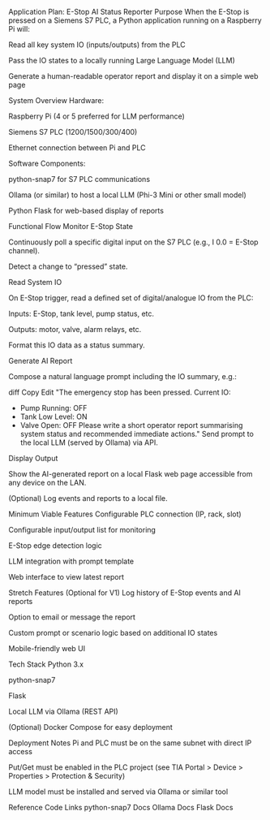 Application Plan: E-Stop AI Status Reporter
Purpose
When the E-Stop is pressed on a Siemens S7 PLC, a Python application running on a Raspberry Pi will:

Read all key system IO (inputs/outputs) from the PLC

Pass the IO states to a locally running Large Language Model (LLM)

Generate a human-readable operator report and display it on a simple web page

System Overview
Hardware:

Raspberry Pi (4 or 5 preferred for LLM performance)

Siemens S7 PLC (1200/1500/300/400)

Ethernet connection between Pi and PLC

Software Components:

python-snap7 for S7 PLC communications

Ollama (or similar) to host a local LLM (Phi-3 Mini or other small model)

Python Flask for web-based display of reports

Functional Flow
Monitor E-Stop State

Continuously poll a specific digital input on the S7 PLC (e.g., I 0.0 = E-Stop channel).

Detect a change to “pressed” state.

Read System IO

On E-Stop trigger, read a defined set of digital/analogue IO from the PLC:

Inputs: E-Stop, tank level, pump status, etc.

Outputs: motor, valve, alarm relays, etc.

Format this IO data as a status summary.

Generate AI Report

Compose a natural language prompt including the IO summary, e.g.:

diff
Copy
Edit
"The emergency stop has been pressed. Current IO: 
- Pump Running: OFF
- Tank Low Level: ON
- Valve Open: OFF
Please write a short operator report summarising system status and recommended immediate actions."
Send prompt to the local LLM (served by Ollama) via API.

Display Output

Show the AI-generated report on a local Flask web page accessible from any device on the LAN.

(Optional) Log events and reports to a local file.

Minimum Viable Features
Configurable PLC connection (IP, rack, slot)

Configurable input/output list for monitoring

E-Stop edge detection logic

LLM integration with prompt template

Web interface to view latest report

Stretch Features (Optional for V1)
Log history of E-Stop events and AI reports

Option to email or message the report

Custom prompt or scenario logic based on additional IO states

Mobile-friendly web UI

Tech Stack
Python 3.x

python-snap7

Flask

Local LLM via Ollama (REST API)

(Optional) Docker Compose for easy deployment

Deployment Notes
Pi and PLC must be on the same subnet with direct IP access

Put/Get must be enabled in the PLC project (see TIA Portal > Device > Properties > Protection & Security)

LLM model must be installed and served via Ollama or similar tool

Reference Code Links
python-snap7 Docs
Ollama Docs
Flask Docs
